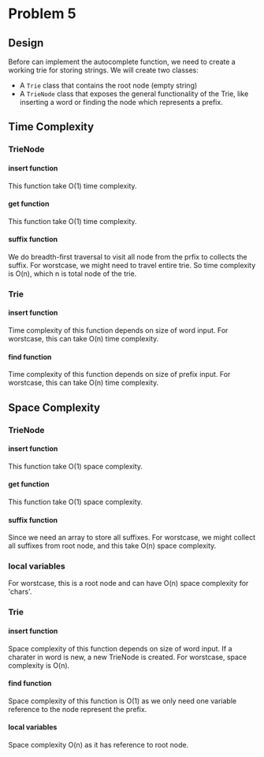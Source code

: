 # Problem 5

## Design

Before can implement the autocomplete function, we need to create a working trie for storing strings.
We will create two classes:
* A `Trie` class that contains the root node (empty string)
* A `TrieNode` class that exposes the general functionality of the Trie, like inserting a word or finding the node which represents a prefix.

## Time Complexity

### TrieNode

#### insert function

This function take O(1) time complexity.

#### get function

This function take O(1) time complexity.

#### suffix function

We do breadth-first traversal to visit all node from the prfix 
to collects the suffix. For worstcase, we might need to travel entire trie. So time complexity is O(n), which n is total node of the trie.

### Trie

#### insert function

Time complexity of this function depends on size of word input.
For worstcase, this can take O(n) time complexity.

#### find function

Time complexity of this function depends on size of prefix input.
For worstcase, this can take O(n) time complexity.

## Space Complexity

### TrieNode

#### insert function

This function take O(1) space complexity.

#### get function

This function take O(1) space complexity.

#### suffix function

Since we need an array to store all suffixes. For worstcase, we might collect all suffixes from root node, and this take O(n) space complexity.

### local variables

For worstcase, this is a root node and can have O(n) space complexity for 'chars'.

### Trie

#### insert function

Space complexity of this function depends on size of word input.
If a charater in word is new, a new TrieNode is created. For worstcase, space complexity is O(n).

#### find function

Space complexity of this function is O(1) as we only need one variable 
reference to the node represent the prefix.

#### local variables

Space complexity O(n) as it has reference to root node.